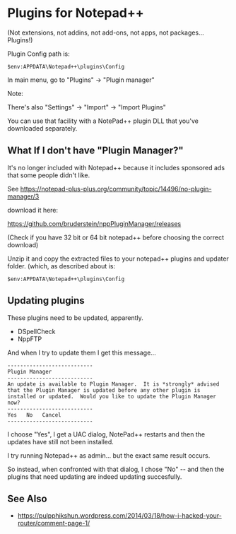 ﻿# Plugins for Notepad++

(Not extensions, not addins, not add-ons, not apps, not packages... Plugins!)

Plugin Config path is:

	$env:APPDATA\Notepad++\plugins\Config

In main menu, go to "Plugins" -> "Plugin manager"


Note:

There's also "Settings" -> "Import" -> "Import Plugins"

You can use that facility with a NotePad++ plugin DLL that you've downloaded separately.

## What If I don't have "Plugin Manager?"

It's no longer included with Notepad++ because it includes sponsored ads that some people didn't like.

See <https://notepad-plus-plus.org/community/topic/14496/no-plugin-manager/3>

download it here:

<https://github.com/bruderstein/nppPluginManager/releases>

(Check if you have 32 bit or 64 bit notepad++ before choosing the correct download)

Unzip it and copy the extracted files to your notepad++ plugins and updater folder. (which, as described about is:

	$env:APPDATA\Notepad++\plugins\Config



## Updating plugins

These plugins need to be updated, apparently.

 * DSpellCheck
 * NppFTP

And when I try to update them I get this message...

    ---------------------------
    Plugin Manager
    ---------------------------
    An update is available to Plugin Manager.  It is *strongly* advised that the Plugin Manager is updated before any other plugin is installed or updated.  Would you like to update the Plugin Manager now?
    ---------------------------
    Yes   No   Cancel
    ---------------------------


I choose "Yes", I get a UAC dialog, NotePad++ restarts and then the updates have still not been installed.

I try running Notepad++ as admin... but the exact same result occurs.

So instead, when confronted with that dialog, I chose "No" -- and then the plugins that need updating are indeed updating succesfully.

## See Also

 * <https://pulpphikshun.wordpress.com/2014/03/18/how-i-hacked-your-router/comment-page-1/>